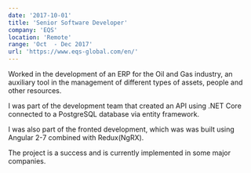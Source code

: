 ```yaml
---
date: '2017-10-01'
title: 'Senior Software Developer'
company: 'EQS'
location: 'Remote'
range: 'Oct  - Dec 2017'
url: 'https://www.eqs-global.com/en/'
---
```


Worked in the development of an ERP for the Oil and Gas industry, an auxiliary tool in the management of different types of assets, people and other resources.

I was part of the development team that created an API using .NET Core connected to a PostgreSQL database via entity framework.

I was also part of the fronted development, which was was built using Angular 2-7 combined with Redux(NgRX).

The project is a success and is currently implemented in some major companies.
